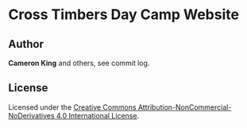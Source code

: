 # Cross Timbers Day Camp Website

## Author

**Cameron King** and others, see commit log.

## License

Licensed under the [Creative Commons Attribution-NonCommercial-NoDerivatives 4.0 International License](LICENSE.md).

